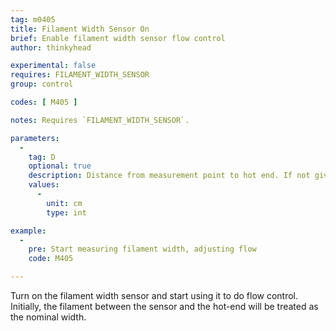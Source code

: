 ```yaml
---
tag: m0405
title: Filament Width Sensor On
brief: Enable filament width sensor flow control
author: thinkyhead

experimental: false
requires: FILAMENT_WIDTH_SENSOR
group: control

codes: [ M405 ]

notes: Requires `FILAMENT_WIDTH_SENSOR`.

parameters:
  -
    tag: D
    optional: true
    description: Distance from measurement point to hot end. If not given, the previous value will be used. The default startup value is set by `MEASUREMENT_DELAY_CM`.
    values:
      -
        unit: cm
        type: int

example:
  -
    pre: Start measuring filament width, adjusting flow
    code: M405

---
```


Turn on the filament width sensor and start using it to do flow control. Initially, the filament between the sensor and the hot-end will be treated as the nominal width.
